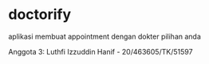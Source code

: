 # doctorify
aplikasi membuat appointment dengan dokter pilihan anda




Anggota 3: Luthfi Izzuddin Hanif - 20/463605/TK/51597
